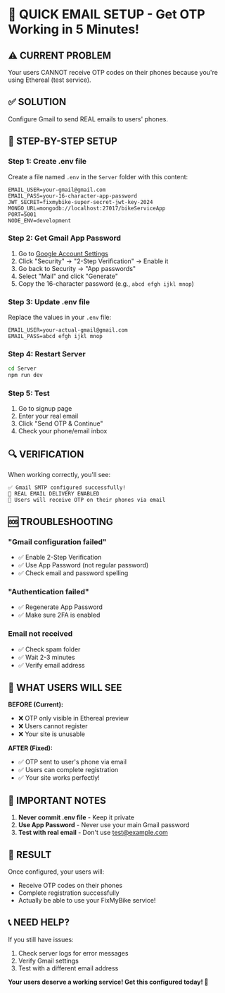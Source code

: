 # 🚀 QUICK EMAIL SETUP - Get OTP Working in 5 Minutes!

## ⚠️ CURRENT PROBLEM
Your users CANNOT receive OTP codes on their phones because you're using Ethereal (test service).

## ✅ SOLUTION
Configure Gmail to send REAL emails to users' phones.

## 🎯 STEP-BY-STEP SETUP

### Step 1: Create .env file
Create a file named `.env` in the `Server` folder with this content:

```env
EMAIL_USER=your-gmail@gmail.com
EMAIL_PASS=your-16-character-app-password
JWT_SECRET=fixmybike-super-secret-jwt-key-2024
MONGO_URL=mongodb://localhost:27017/bikeServiceApp
PORT=5001
NODE_ENV=development
```

### Step 2: Get Gmail App Password
1. Go to [Google Account Settings](https://myaccount.google.com/)
2. Click "Security" → "2-Step Verification" → Enable it
3. Go back to Security → "App passwords"
4. Select "Mail" and click "Generate"
5. Copy the 16-character password (e.g., `abcd efgh ijkl mnop`)

### Step 3: Update .env file
Replace the values in your `.env` file:
```env
EMAIL_USER=your-actual-gmail@gmail.com
EMAIL_PASS=abcd efgh ijkl mnop
```

### Step 4: Restart Server
```bash
cd Server
npm run dev
```

### Step 5: Test
1. Go to signup page
2. Enter your real email
3. Click "Send OTP & Continue"
4. Check your phone/email inbox

## 🔍 VERIFICATION

When working correctly, you'll see:
```
✅ Gmail SMTP configured successfully!
📧 REAL EMAIL DELIVERY ENABLED
📱 Users will receive OTP on their phones via email
```

## 🆘 TROUBLESHOOTING

### "Gmail configuration failed"
- ✅ Enable 2-Step Verification
- ✅ Use App Password (not regular password)
- ✅ Check email and password spelling

### "Authentication failed"
- ✅ Regenerate App Password
- ✅ Make sure 2FA is enabled

### Email not received
- ✅ Check spam folder
- ✅ Wait 2-3 minutes
- ✅ Verify email address

## 📱 WHAT USERS WILL SEE

**BEFORE (Current):**
- ❌ OTP only visible in Ethereal preview
- ❌ Users cannot register
- ❌ Your site is unusable

**AFTER (Fixed):**
- ✅ OTP sent to user's phone via email
- ✅ Users can complete registration
- ✅ Your site works perfectly!

## 🚨 IMPORTANT NOTES

1. **Never commit .env file** - Keep it private
2. **Use App Password** - Never use your main Gmail password
3. **Test with real email** - Don't use test@example.com

## 🎉 RESULT

Once configured, your users will:
- Receive OTP codes on their phones
- Complete registration successfully
- Actually be able to use your FixMyBike service!

## 📞 NEED HELP?

If you still have issues:
1. Check server logs for error messages
2. Verify Gmail settings
3. Test with a different email address

**Your users deserve a working service! Get this configured today! 🚀**
